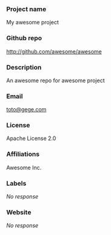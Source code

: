 ### Project name

My awesome project

### Github repo

http://github.com/awesome/awesome

### Description

An awesome repo for awesome project

### Email

toto@gege.com

### License

Apache License 2.0

### Affiliations

Awesome Inc.

### Labels

_No response_

### Website

_No response_
